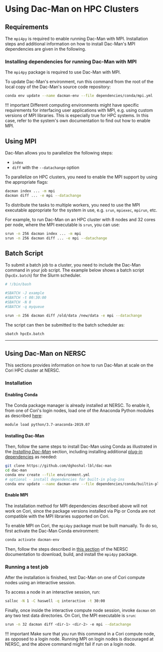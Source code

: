 # Using Dac-Man on HPC Clusters

## Requirements

The `mpi4py` is required to enable running Dac-Man with MPI.
Installation steps and additional information
on how to install Dac-Man's MPI dependencies are given in the following.

### Installing dependencies for running Dac-Man with MPI

The `mpi4py` package is required to use Dac-Man with MPI.

To update Dac-Man's environment, run this command from the root of the local copy
of the Dac-Man's source code repository:

```sh
conda env update --name dacman-env --file dependencies/conda/mpi.yml
```

!!! important
    Different computing environments might have specific requirements for interfacing user applications with MPI, e.g. using custom versions of MPI libraries. This is especially true for HPC systems. In this case, refer to the system's own documentation to find out how to enable MPI.

## Using MPI

Dac-Man allows you to parallelize the following steps:

- `index`
- `diff` with the `--datachange` option

To parallelize on HPC clusters, you need to enable the MPI support
by using the appropriate flags:

```sh
dacman index ... -m mpi
dacman diff ... -e mpi --datachange
```

To distribute the tasks to multiple workers,
you need to use the MPI executable appropriate for the system in use,
e.g. `srun`, `mpiexec`, `mpirun`, etc.

For example, to run Dac-Man on an HPC cluster with 8 nodes and 32 cores per node,
where the MPI executable is `srun`,
you can use:

```sh
srun -n 256 dacman index ... -m mpi
srun -n 256 dacman diff ... -e mpi --datachange
```

## Batch Script

To submit a batch job to a cluster,
you need to include the Dac-Man command in your job script.
The example below shows a batch script (`hpcEx.batch`) for the Slurm scheduler.

```sh
# !/bin/bash

#SBATCH -J example
#SBATCH -t 00:30:00
#SBATCH -N 8
#SBATCH -q myqueue

srun -n 256 dacman diff /old/data /new/data -e mpi --datachange
```

The script can then be submitted to the batch scheduler as:

```sh
sbatch hpcEx.batch
```

---

## Using Dac-Man on NERSC

This sections provides information on how to run Dac-Man at scale on the Cori HPC cluster at NERSC.

### Installation

#### Enabling Conda

The Conda package manager is already installed at NERSC.
To enable it, from one of Cori's login nodes,
load one of the Anaconda Python modules as described [here](https://docs.nersc.gov/programming/high-level-environments/python/#anaconda-python):

```sh
module load python/3.7-anaconda-2019.07
```

#### Installing Dac-Man

Then, follow the same steps to install Dac-Man using Conda as illustrated in the [*Installing Dac-Man*](../../install/) section,
including installing additional [plug-in dependencies](../../install/dependencies/) as needed:

```sh
git clone https://github.com/dghoshal-lbl/dac-man
cd dac-man
conda env create --file environment.yml
# optional - install dependencies for built-in plug-ins
conda env update --name dacman-env --file dependencies/conda/builtin-plugins.yml
```

#### Enable MPI

The installation method for MPI dependencies described above will not work on Cori,
since the package versions installed via Pip or Conda are not compatible with the MPI libraries supported on Cori.

To enable MPI on Cori, the `mpi4py` package must be built manually.
To do so, first activate the Dac-Man Conda environment:

```sh
conda activate dacman-env
```

Then, follow the steps described in [this section](https://docs.nersc.gov/programming/high-level-environments/python/mpi4py/#mpi4py-in-your-custom-conda-environment) of the NERSC documentation
to download, build, and install the `mpi4py` package.

### Running a test job

After the installation is finished,
test Dac-Man on one of Cori compute nodes using an interactive session.

To access a node in an interactive session, run:

```sh
salloc -N 1 -C haswell -q interactive -t 30:00
```

Finally, once inside the interactive compute node session,
invoke `dacman` on any two test data directories.
On Cori, the MPI executable is `srun`:

```sh
srun -n 32 dacman diff <dir-1> <dir-2> -e mpi --datachange
```

!!! important
    Make sure that you run this command in a Cori compute node, as opposed to a login node. Running MPI on login nodes is discouraged at NERSC, and the above command might fail if run on a login node.
